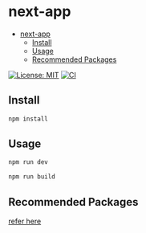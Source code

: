 # next-app

- [next-app](#next-app)
  - [Install](#install)
  - [Usage](#usage)
  - [Recommended Packages](#recommended-packages)

[![License: MIT](https://img.shields.io/github/license/donniean/next-app)](https://github.com/donniean/next-app/blob/master/LICENSE) [![CI](https://github.com/donniean/next-app/actions/workflows/ci.yml/badge.svg)](https://github.com/donniean/next-app/actions/workflows/ci.yml)

## Install

```sh
npm install
```

## Usage

```sh
npm run dev
```

```sh
npm run build
```

## Recommended Packages

[refer here](https://github.com/donniean/react-app#recommended-packages)
